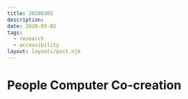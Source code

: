 ```yaml
---
title: 20200302
description:
date: 2020-03-02
tags:
  - research
  - accessibility
layout: layouts/post.njk
---
```


# People Computer Co-creation

